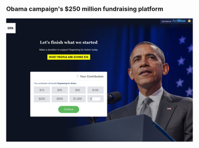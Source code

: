 ### Obama campaign's $250 million fundraising platform
![obama_campaign.png](../../images/obama-contribute.png)
